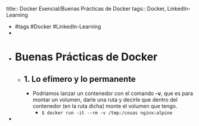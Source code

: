 title:: Docker Esencial/Buenas Prácticas de Docker
tags:: Docker, LinkedIn-Learning

- #tags #Docker #LinkedIn-Learning
-
- # Buenas Prácticas de Docker
	- ## 1. Lo efímero y lo permanente
		- Podríamos lanzar un contenedor con el comando **-v**, que es para montar un volumen, darle una ruta y decirle que dentro del contenedor (en la ruta dicha) monte el volumen que tengo.
			- `$ docker run -it --rm -v /tmp:/cosas nginx:alpine`
-